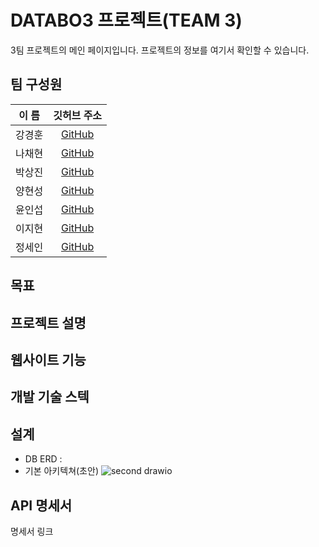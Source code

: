 # DATABO3 프로젝트(TEAM 3)

3팀 프로젝트의 메인 페이지입니다. 프로젝트의 정보를 여기서 확인할 수 있습니다.

## 팀 구성원
| 이 름 |                 깃허브 주소                  | 
|:---:|:---------------------------------------:|
| 강경훈 |  [GitHub](https://github.com/kkh5535)  |
| 나채현 |  [GitHub](https://github.com/chaehyonNa)  |
| 박상진 | [GitHub](https://github.com/Mizz1ove) |
| 양현성 | [GitHub](https://github.com/HyeonSeon9) |
| 윤인섭 | [GitHub](https://github.com/insub2004)  |
| 이지현 | [GitHub](https://github.com/badgelatte) |
| 정세인 |   [GitHub](https://github.com/SeinJs)   |

## 목표

## 프로젝트 설명

## 웹사이트 기능

## 개발 기술 스텍

## 설계
- DB ERD : 
- 기본 아키텍쳐(초안)
![second drawio](https://github.com/nhnacademy-aiot1-team3/.github/assets/143979590/e30333cc-b1c1-4dd4-a2a7-da7ae3d92e5b)

## API 명세서
명세서 링크
